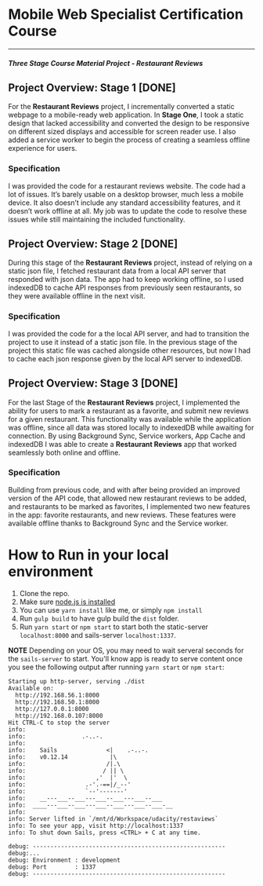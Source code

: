 # Mobile Web Specialist Certification Course
---
#### _Three Stage Course Material Project - Restaurant Reviews_

## Project Overview: Stage 1 [DONE]

For the **Restaurant Reviews** project, I incrementally converted a static webpage to a mobile-ready web application. In **Stage One**, I took a static design that lacked accessibility and converted the design to be responsive on different sized displays and accessible for screen reader use. I also added a service worker to begin the process of creating a seamless offline experience for users.

### Specification

I was provided the code for a restaurant reviews website. The code had a lot of issues. It’s barely usable on a desktop browser, much less a mobile device. It also doesn’t include any standard accessibility features, and it doesn’t work offline at all. My job was to update the code to resolve these issues while still maintaining the included functionality. 

## Project Overview: Stage 2 [DONE]

During this stage of the **Restaurant Reviews** project, instead of relying on a static json file, I fetched restaurant data from a local API server that responded with json data. The app had to keep working offline, so I used indexedDB to cache API responses from previously seen restaurants, so they were available offline in the next visit.


### Specification

I was provided the code for a the local API server, and had to transition the project to use it instead of a static json file. In the previous stage of the project this static file was cached alongside other resources, but now I had to cache each json response given by the local API server to indexedDB.

## Project Overview: Stage 3 [DONE]

For the last Stage of the **Restaurant Reviews** project, I implemented the ability for users to mark a restaurant as a favorite, and submit new reviews for a given restaurant. This functionality was available while the application was offline, since all data was stored locally to indexedDB while awaiting for connection. By using Background Sync, Service workers, App Cache and indexedDB I was able to create a **Restaurant Reviews** app that worked seamlessly both online and offline.

### Specification

Building from previous code, and with after being provided an improved version of the API code, that allowed new restaurant reviews to be added, and restaurants to be marked as favorites, I implemented two new features in the app: favorite restaurants, and new reviews. These features were available offline thanks to Background Sync and the Service worker. 

# How to Run in your local environment
1. Clone the repo.
2. Make sure [node.js is installed](https://nodejs.org/en/)
3. You can use `yarn install` like me, or simply `npm install`
4. Run `gulp build` to have gulp build the `dist` folder.
5. Run `yarn start` or `npm start` to start both the static-server `localhost:8000` and sails-server `localhost:1337`.

**NOTE** Depending on your OS, you may need to wait serveral seconds for the `sails-server` to start. You'll know app is ready to serve content once you see the following output after running `yarn start` or `npm start`:

```
Starting up http-server, serving ./dist
Available on:
  http://192.168.56.1:8000
  http://192.168.50.1:8000
  http://127.0.0.1:8000
  http://192.168.0.107:8000
Hit CTRL-C to stop the server
info:
info:                .-..-.
info:
info:    Sails              <|    .-..-.
info:    v0.12.14            |\
info:                       /|.\
info:                      / || \
info:                    ,'  |'  \
info:                 .-'.-==|/_--'
info:                 `--'-------'
info:    __---___--___---___--___---___--___
info:  ____---___--___---___--___---___--___-__
info:
info: Server lifted in `/mnt/d/Workspace/udacity/restaviews`
info: To see your app, visit http://localhost:1337
info: To shut down Sails, press <CTRL> + C at any time.

debug: -------------------------------------------------------debug:...
debug: Environment : development
debug: Port        : 1337
debug: -------------------------------------------------------
``` 
